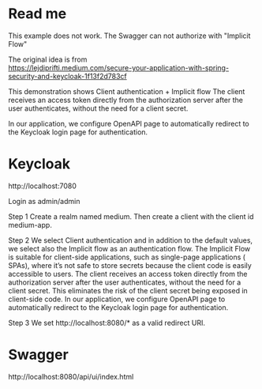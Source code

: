 # Read me

This example does not work. The Swagger can not authorize with "Implicit Flow"

The original idea is from  
https://lejdiprifti.medium.com/secure-your-application-with-spring-security-and-keycloak-1f13f2d783cf

This demonstration shows Client authentication + Implicit flow
The client receives an access token directly from the authorization server after the user authenticates, without the
need for a client secret.

In our application, we configure OpenAPI page to automatically redirect to the Keycloak login page for authentication.

# Keycloak

http://localhost:7080

Login as admin/admin

Step 1
Create a realm named medium. Then create a client with the client id medium-app.

Step 2
We select Client authentication and in addition to the default values, we select also the Implicit flow as an
authentication flow. The Implicit Flow is suitable for client-side applications, such as single-page applications (
SPAs), where it’s not safe to store secrets because the client code is easily accessible to users. The client receives
an access token directly from the authorization server after the user authenticates, without the need for a client
secret. This eliminates the risk of the client secret being exposed in client-side code. In our application, we
configure OpenAPI page to automatically redirect to the Keycloak login page for authentication.

Step 3
We set http://localhost:8080/* as a valid redirect URI.

# Swagger

http://localhost:8080/api/ui/index.html